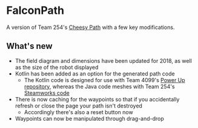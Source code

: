 # FalconPath
A version of Team 254's [Cheesy Path](https://github.com/Team254/FRC-2017-Public/tree/master/cheesy_path) with a few key modifications.

## What's new
* The field diagram and dimensions have been updated for 2018, as well as the size of the robot displayed
* Kotlin has been added as an option for the generated path code
  * The Kotlin code is designed for use with Team 4099's [Power Up repository](https://github.com/team4099/PowerUp-2018), whereas the Java code meshes with Team 254's [Steamworks code](https://github.com/Team254/FRC-2017-Public)
* There is now caching for the waypoints so that if you accidentally refresh or close the page your path isn't destroyed
  * Accordingly there's also a reset button now
* Waypoints can now be manipulated through drag-and-drop
